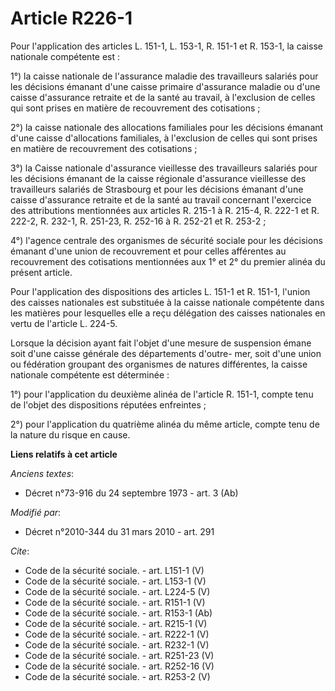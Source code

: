 # Article R226-1

Pour l'application des articles L. 151-1, 
L. 153-1, R. 151-1 et R. 153-1, la caisse nationale compétente est : 

1°) la caisse nationale de l'assurance maladie des travailleurs salariés pour les décisions émanant d'une caisse primaire
d'assurance maladie ou d'une caisse d'assurance retraite et de la santé au travail, à l'exclusion de celles qui sont prises
en matière de recouvrement des cotisations ; 

2°) la caisse nationale des allocations familiales pour les décisions émanant d'une caisse d'allocations familiales, à
l'exclusion de celles qui sont prises en matière de recouvrement des cotisations ; 

3°) la Caisse nationale d'assurance vieillesse des travailleurs salariés pour les décisions émanant de la caisse régionale
d'assurance vieillesse des travailleurs salariés de Strasbourg et pour les décisions émanant d'une caisse d'assurance
retraite et de la santé au travail concernant l'exercice des attributions mentionnées aux articles R. 215-1 à R. 215-4, R.
222-1 et R. 222-2, R. 232-1, R. 251-23, 
R. 252-16 à R. 252-21 et R. 253-2 ; 

4°) l'agence centrale des organismes de sécurité sociale pour les décisions émanant d'une union de recouvrement et pour
celles afférentes au recouvrement des cotisations mentionnées aux 1° et 2° du premier alinéa du présent article. 

Pour l'application des dispositions des articles L. 151-1 et R. 151-1, l'union des caisses nationales est substituée à la
caisse nationale compétente dans les matières pour lesquelles elle a reçu délégation des caisses nationales en vertu de
l'article L. 224-5.

Lorsque la décision ayant fait l'objet d'une mesure de suspension émane soit d'une caisse générale des départements d'outre-
mer, soit d'une union ou fédération groupant des organismes de natures différentes, la caisse nationale compétente est
déterminée : 

1°) pour l'application du deuxième alinéa de l'article R. 151-1, compte tenu de l'objet des dispositions réputées
enfreintes ; 

2°) pour l'application du quatrième alinéa du même article, compte tenu de la nature du risque en cause.

**Liens relatifs à cet article**

_Anciens textes_:

  - Décret n°73-916 du 24 septembre 1973 - art. 3 (Ab)

_Modifié par_:

  - Décret n°2010-344 du 31 mars 2010 - art. 291

_Cite_:

  - Code de la sécurité sociale. - art. L151-1 (V)
  - Code de la sécurité sociale. - art. L153-1 (V)
  - Code de la sécurité sociale. - art. L224-5 (V)
  - Code de la sécurité sociale. - art. R151-1 (V)
  - Code de la sécurité sociale. - art. R153-1 (Ab)
  - Code de la sécurité sociale. - art. R215-1 (V)
  - Code de la sécurité sociale. - art. R222-1 (V)
  - Code de la sécurité sociale. - art. R232-1 (V)
  - Code de la sécurité sociale. - art. R251-23 (V)
  - Code de la sécurité sociale. - art. R252-16 (V)
  - Code de la sécurité sociale. - art. R253-2 (V)
